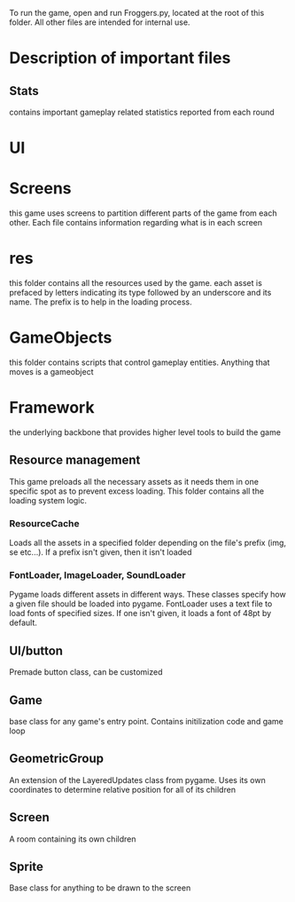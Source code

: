 To run the game, open and run Froggers.py, located at the root of this folder. All other files are intended for internal use.

# Description of important files

## Stats
contains important gameplay related statistics reported from each round

# UI

# Screens
this game uses screens to partition different parts of the game from each other. Each file contains information regarding what is in each screen

# res
this folder contains all the resources used by the game. each asset is prefaced by letters indicating its type followed by an underscore and its name. The prefix is to help in the loading process.

# GameObjects
this folder contains scripts that control gameplay entities. Anything that moves is a gameobject

# Framework
the underlying backbone that provides higher level tools to build the game

## Resource management
This game preloads all the necessary assets as it needs them in one specific spot as to prevent excess loading. This folder contains all the loading system logic.

### ResourceCache
Loads all the assets in a specified folder depending on the file's prefix (img, se etc...). If a prefix isn't given, then it isn't loaded

### FontLoader, ImageLoader, SoundLoader
Pygame loads different assets in different ways. These classes specify how a given file should be loaded into pygame. FontLoader uses a text file to load fonts of specified sizes. If one isn't given, it loads a font of 48pt by default.

## UI/button
Premade button class, can be customized

## Game
base class for any game's entry point. Contains initilization code and game loop

## GeometricGroup
An extension of the LayeredUpdates class from pygame. Uses its own coordinates to determine relative position for all of its children

## Screen
A room containing its own children 

## Sprite
Base class for anything to be drawn to the screen